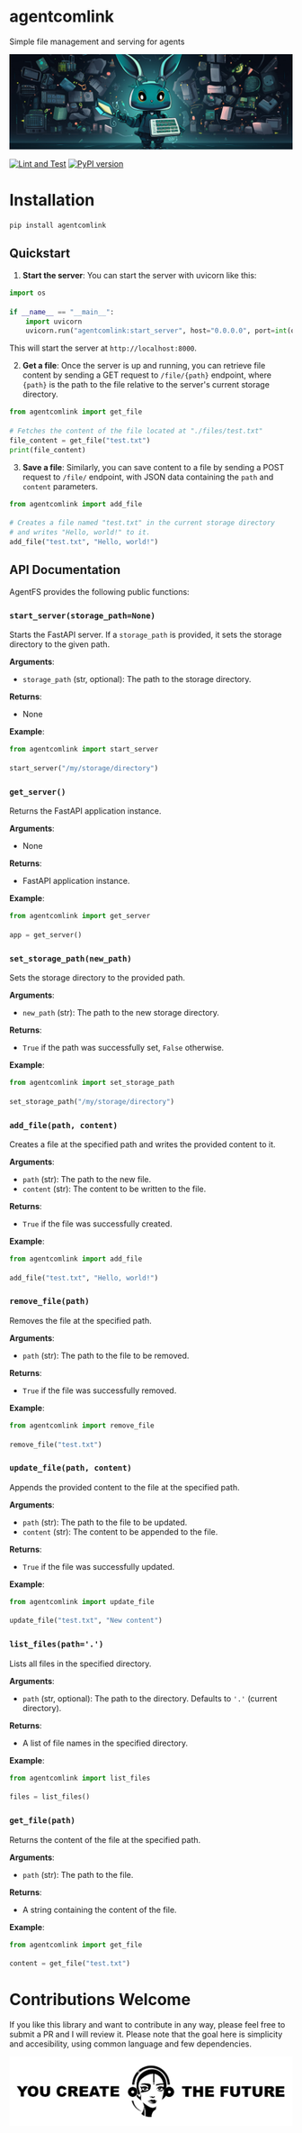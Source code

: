 # agentcomlink <a href="https://discord.gg/qetWd7J9De"><img style="float: right" src="https://dcbadge.vercel.app/api/server/qetWd7J9De" alt=""></a>

Simple file management and serving for agents

<img src="resources/image.jpg">

[![Lint and Test](https://github.com/AutonomousResearchGroup/agentcomlink/actions/workflows/test.yml/badge.svg)](https://github.com/AutonomousResearchGroup/agentcomlink/actions/workflows/test.yml)
[![PyPI version](https://badge.fury.io/py/agentcomlink.svg)](https://badge.fury.io/py/agentcomlink)

# Installation

```bash
pip install agentcomlink
```

## Quickstart

1. **Start the server**:
You can start the server with uvicorn like this:
```python
import os

if __name__ == "__main__":
    import uvicorn
    uvicorn.run("agentcomlink:start_server", host="0.0.0.0", port=int(os.getenv("PORT", 8000)))
```
This will start the server at `http://localhost:8000`.

2. **Get a file**:
   Once the server is up and running, you can retrieve file content by sending a GET request to `/file/{path}` endpoint, where `{path}` is the path to the file relative to the server's current storage directory.

```python
from agentcomlink import get_file

# Fetches the content of the file located at "./files/test.txt"
file_content = get_file("test.txt")
print(file_content)
```

3. **Save a file**:
   Similarly, you can save content to a file by sending a POST request to `/file/` endpoint, with JSON data containing the `path` and `content` parameters.

```python
from agentcomlink import add_file

# Creates a file named "test.txt" in the current storage directory
# and writes "Hello, world!" to it.
add_file("test.txt", "Hello, world!")
```

## API Documentation

AgentFS provides the following public functions:

### `start_server(storage_path=None)`

Starts the FastAPI server. If a `storage_path` is provided, it sets the storage directory to the given path.

**Arguments**:

- `storage_path` (str, optional): The path to the storage directory.

**Returns**:

- None

**Example**:

```python
from agentcomlink import start_server

start_server("/my/storage/directory")
```

### `get_server()`

Returns the FastAPI application instance.

**Arguments**:

- None

**Returns**:

- FastAPI application instance.

**Example**:

```python
from agentcomlink import get_server

app = get_server()
```

### `set_storage_path(new_path)`

Sets the storage directory to the provided path.

**Arguments**:

- `new_path` (str): The path to the new storage directory.

**Returns**:

- `True` if the path was successfully set, `False` otherwise.

**Example**:

```python
from agentcomlink import set_storage_path

set_storage_path("/my/storage/directory")
```

### `add_file(path, content)`

Creates a file at the specified path and writes the provided content to it.

**Arguments**:

- `path` (str): The path to the new file.
- `content` (str): The content to be written to the file.

**Returns**:

- `True` if the file was successfully created.

**Example**:

```python
from agentcomlink import add_file

add_file("test.txt", "Hello, world!")
```

### `remove_file(path)`

Removes the file at the specified path.

**Arguments**:

- `path` (str): The path to the file to be removed.

**Returns**:

- `True` if the file was successfully removed.

**Example**:

```python
from agentcomlink import remove_file

remove_file("test.txt")
```

### `update_file(path, content)`

Appends the provided content to the file at the specified path.

**Arguments**:

- `path` (str): The path to the file to be updated.
- `content` (str): The content to be appended to the file.

**Returns**:

- `True` if the file was successfully updated.

**Example**:

```python
from agentcomlink import update_file

update_file("test.txt", "New content")
```

### `list_files(path='.')`

Lists all files in the specified directory.

**Arguments**:

- `path` (str, optional): The path to the directory. Defaults to `'.'` (current directory).

**Returns**:

- A list of file names in the specified directory.

**Example**:

```python
from agentcomlink import list_files

files = list_files()
```

### `get_file(path)`

Returns the content of the file at the specified path.

**Arguments**:

- `path` (str): The path to the file.

**Returns**:

- A string containing the content of the file.

**Example**:

```python
from agentcomlink import get_file

content = get_file("test.txt")
```

# Contributions Welcome

If you like this library and want to contribute in any way, please feel free to submit a PR and I will review it. Please note that the goal here is simplicity and accesibility, using common language and few dependencies.

<img src="resources/youcreatethefuture.jpg">
